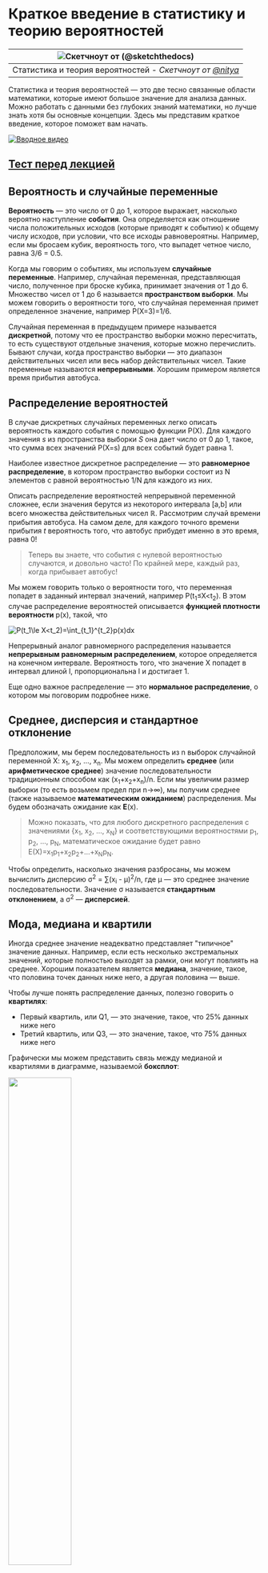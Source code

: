 <!--
CO_OP_TRANSLATOR_METADATA:
{
  "original_hash": "8bbb3fa0d4ad61384a3b4b5f7560226f",
  "translation_date": "2025-09-04T15:36:46+00:00",
  "source_file": "1-Introduction/04-stats-and-probability/README.md",
  "language_code": "ru"
}
-->
# Краткое введение в статистику и теорию вероятностей

|![ Скетчноут от [(@sketchthedocs)](https://sketchthedocs.dev) ](../../sketchnotes/04-Statistics-Probability.png)|
|:---:|
| Статистика и теория вероятностей - _Скетчноут от [@nitya](https://twitter.com/nitya)_ |

Статистика и теория вероятностей — это две тесно связанные области математики, которые имеют большое значение для анализа данных. Можно работать с данными без глубоких знаний математики, но лучше знать хотя бы основные концепции. Здесь мы представим краткое введение, которое поможет вам начать.

[![Вводное видео](../../../../translated_images/video-prob-and-stats.e4282e5efa2f2543400843ed98b1057065c9600cebfc8a728e8931b5702b2ae4.ru.png)](https://youtu.be/Z5Zy85g4Yjw)

## [Тест перед лекцией](https://purple-hill-04aebfb03.1.azurestaticapps.net/quiz/6)

## Вероятность и случайные переменные

**Вероятность** — это число от 0 до 1, которое выражает, насколько вероятно наступление **события**. Она определяется как отношение числа положительных исходов (которые приводят к событию) к общему числу исходов, при условии, что все исходы равновероятны. Например, если мы бросаем кубик, вероятность того, что выпадет четное число, равна 3/6 = 0.5.

Когда мы говорим о событиях, мы используем **случайные переменные**. Например, случайная переменная, представляющая число, полученное при броске кубика, принимает значения от 1 до 6. Множество чисел от 1 до 6 называется **пространством выборки**. Мы можем говорить о вероятности того, что случайная переменная примет определенное значение, например P(X=3)=1/6.

Случайная переменная в предыдущем примере называется **дискретной**, потому что ее пространство выборки можно пересчитать, то есть существуют отдельные значения, которые можно перечислить. Бывают случаи, когда пространство выборки — это диапазон действительных чисел или весь набор действительных чисел. Такие переменные называются **непрерывными**. Хорошим примером является время прибытия автобуса.

## Распределение вероятностей

В случае дискретных случайных переменных легко описать вероятность каждого события с помощью функции P(X). Для каждого значения *s* из пространства выборки *S* она дает число от 0 до 1, такое, что сумма всех значений P(X=s) для всех событий будет равна 1.

Наиболее известное дискретное распределение — это **равномерное распределение**, в котором пространство выборки состоит из N элементов с равной вероятностью 1/N для каждого из них.

Описать распределение вероятностей непрерывной переменной сложнее, если значения берутся из некоторого интервала [a,b] или всего множества действительных чисел ℝ. Рассмотрим случай времени прибытия автобуса. На самом деле, для каждого точного времени прибытия *t* вероятность того, что автобус прибудет именно в это время, равна 0!

> Теперь вы знаете, что события с нулевой вероятностью случаются, и довольно часто! По крайней мере, каждый раз, когда прибывает автобус!

Мы можем говорить только о вероятности того, что переменная попадет в заданный интервал значений, например P(t<sub>1</sub>≤X<t<sub>2</sub>). В этом случае распределение вероятностей описывается **функцией плотности вероятности** p(x), такой, что

![P(t_1\le X<t_2)=\int_{t_1}^{t_2}p(x)dx](../../../../translated_images/probability-density.a8aad29f17a14afb519b407c7b6edeb9f3f9aa5f69c9e6d9445f604e5f8a2bf7.ru.png)

Непрерывный аналог равномерного распределения называется **непрерывным равномерным распределением**, которое определяется на конечном интервале. Вероятность того, что значение X попадет в интервал длиной l, пропорциональна l и достигает 1.

Еще одно важное распределение — это **нормальное распределение**, о котором мы поговорим подробнее ниже.

## Среднее, дисперсия и стандартное отклонение

Предположим, мы берем последовательность из n выборок случайной переменной X: x<sub>1</sub>, x<sub>2</sub>, ..., x<sub>n</sub>. Мы можем определить **среднее** (или **арифметическое среднее**) значение последовательности традиционным способом как (x<sub>1</sub>+x<sub>2</sub>+x<sub>n</sub>)/n. Если мы увеличим размер выборки (то есть возьмем предел при n→∞), мы получим среднее (также называемое **математическим ожиданием**) распределения. Мы будем обозначать ожидание как **E**(x).

> Можно показать, что для любого дискретного распределения с значениями {x<sub>1</sub>, x<sub>2</sub>, ..., x<sub>N</sub>} и соответствующими вероятностями p<sub>1</sub>, p<sub>2</sub>, ..., p<sub>N</sub>, математическое ожидание будет равно E(X)=x<sub>1</sub>p<sub>1</sub>+x<sub>2</sub>p<sub>2</sub>+...+x<sub>N</sub>p<sub>N</sub>.

Чтобы определить, насколько значения разбросаны, мы можем вычислить дисперсию σ<sup>2</sup> = ∑(x<sub>i</sub> - μ)<sup>2</sup>/n, где μ — это среднее значение последовательности. Значение σ называется **стандартным отклонением**, а σ<sup>2</sup> — **дисперсией**.

## Мода, медиана и квартили

Иногда среднее значение неадекватно представляет "типичное" значение данных. Например, если есть несколько экстремальных значений, которые полностью выходят за рамки, они могут повлиять на среднее. Хорошим показателем является **медиана**, значение, такое, что половина точек данных ниже него, а другая половина — выше.

Чтобы лучше понять распределение данных, полезно говорить о **квартилях**:

* Первый квартиль, или Q1, — это значение, такое, что 25% данных ниже него
* Третий квартиль, или Q3, — это значение, такое, что 75% данных ниже него

Графически мы можем представить связь между медианой и квартилями в диаграмме, называемой **боксплот**:

<img src="images/boxplot_explanation.png" width="50%"/>

Здесь мы также вычисляем **межквартильный размах** IQR=Q3-Q1 и так называемые **выбросы** — значения, которые лежат за пределами [Q1-1.5*IQR,Q3+1.5*IQR].

Для конечного распределения, содержащего небольшое количество возможных значений, хорошим "типичным" значением является то, которое встречается чаще всего, и оно называется **модой**. Это часто применяется к категориальным данным, таким как цвета. Рассмотрим ситуацию, когда у нас есть две группы людей — одни сильно предпочитают красный, а другие — синий. Если мы кодируем цвета числами, среднее значение для любимого цвета будет где-то в спектре оранжево-зеленого, что не отражает реальных предпочтений ни одной из групп. Однако мода будет либо одним из цветов, либо обоими цветами, если количество людей, голосующих за них, одинаково (в этом случае выборка называется **мультимодальной**).

## Данные из реального мира

Когда мы анализируем данные из реальной жизни, они часто не являются случайными переменными в строгом смысле, так как мы не проводим эксперименты с неизвестным результатом. Например, рассмотрим команду бейсболистов и их физические данные, такие как рост, вес и возраст. Эти числа не совсем случайны, но мы все равно можем применять те же математические концепции. Например, последовательность весов людей можно рассматривать как последовательность значений, взятых из некоторой случайной переменной. Ниже приведена последовательность весов реальных бейсболистов из [Major League Baseball](http://mlb.mlb.com/index.jsp), взятая из [этого набора данных](http://wiki.stat.ucla.edu/socr/index.php/SOCR_Data_MLB_HeightsWeights) (для удобства показаны только первые 20 значений):

```
[180.0, 215.0, 210.0, 210.0, 188.0, 176.0, 209.0, 200.0, 231.0, 180.0, 188.0, 180.0, 185.0, 160.0, 180.0, 185.0, 197.0, 189.0, 185.0, 219.0]
```

> **Примечание**: Чтобы увидеть пример работы с этим набором данных, посмотрите [сопутствующий ноутбук](notebook.ipynb). В этом уроке также есть ряд задач, которые вы можете выполнить, добавив немного кода в этот ноутбук. Если вы не уверены, как работать с данными, не переживайте — мы вернемся к работе с данными с использованием Python позже. Если вы не знаете, как запускать код в Jupyter Notebook, ознакомьтесь с [этой статьей](https://soshnikov.com/education/how-to-execute-notebooks-from-github/).

Вот боксплот, показывающий среднее, медиану и квартили для наших данных:

![Боксплот веса](../../../../translated_images/weight-boxplot.1dbab1c03af26f8a008fff4e17680082c8ab147d6df646cbac440bbf8f5b9c42.ru.png)

Поскольку наши данные содержат информацию о разных **ролях** игроков, мы также можем построить боксплот по ролям — это позволит нам понять, как значения параметров различаются в зависимости от ролей. На этот раз мы рассмотрим рост:

![Боксплот по ролям](../../../../translated_images/boxplot_byrole.036b27a1c3f52d42f66fba2324ec5cde0a1bca6a01a619eeb0ce7cd054b2527b.ru.png)

Эта диаграмма показывает, что, в среднем, рост игроков первой базы выше, чем рост игроков второй базы. Позже в этом уроке мы узнаем, как можно более формально проверить эту гипотезу и как продемонстрировать, что наши данные статистически значимы для подтверждения этого.

> При работе с данными из реального мира мы предполагаем, что все точки данных — это выборки, взятые из некоторого распределения вероятностей. Это предположение позволяет нам применять методы машинного обучения и строить рабочие предсказательные модели.

Чтобы увидеть, как распределены наши данные, мы можем построить график, называемый **гистограммой**. Ось X будет содержать количество различных интервалов веса (так называемых **бинов**), а вертикальная ось будет показывать количество раз, когда выборка случайной переменной попадала в данный интервал.

![Гистограмма данных из реального мира](../../../../translated_images/weight-histogram.bfd00caf7fc30b145b21e862dba7def41c75635d5280de25d840dd7f0b00545e.ru.png)

Из этой гистограммы видно, что все значения сосредоточены вокруг определенного среднего веса, и чем дальше мы отходим от этого веса, тем реже встречаются веса такого значения. То есть вероятность того, что вес бейсболиста будет сильно отличаться от среднего веса, очень мала. Дисперсия весов показывает степень, в которой веса могут отличаться от среднего.

> Если мы возьмем веса других людей, не из бейсбольной лиги, распределение, скорее всего, будет другим. Однако форма распределения останется той же, но среднее и дисперсия изменятся. Таким образом, если мы обучим нашу модель на бейсболистах, она, вероятно, даст неверные результаты при применении к студентам университета, потому что исходное распределение отличается.

## Нормальное распределение

Распределение весов, которое мы видели выше, очень типично, и многие измерения из реального мира следуют тому же типу распределения, но с разными средним и дисперсией. Это распределение называется **нормальным распределением**, и оно играет очень важную роль в статистике.

Использование нормального распределения — это правильный способ генерации случайных весов потенциальных бейсболистов. Как только мы знаем средний вес `mean` и стандартное отклонение `std`, мы можем сгенерировать 1000 выборок веса следующим образом:
```python
samples = np.random.normal(mean,std,1000)
``` 

Если мы построим гистограмму сгенерированных выборок, мы увидим картину, очень похожую на ту, что показана выше. А если мы увеличим количество выборок и количество бинов, мы можем получить изображение нормального распределения, которое будет ближе к идеальному:

![Нормальное распределение со средним=0 и стандартным отклонением=1](../../../../translated_images/normal-histogram.dfae0d67c202137d552d0015fb87581eca263925e512404f3c12d8885315432e.ru.png)

*Нормальное распределение со средним=0 и стандартным отклонением=1*

## Доверительные интервалы

Когда мы говорим о весах бейсболистов, мы предполагаем, что существует определенная **случайная переменная W**, которая соответствует идеальному распределению вероятностей весов всех бейсболистов (так называемой **генеральной совокупности**). Наша последовательность весов соответствует подмножеству всех бейсболистов, которое мы называем **выборкой**. Интересный вопрос: можем ли мы узнать параметры распределения W, то есть среднее и дисперсию генеральной совокупности?

Самый простой ответ — вычислить среднее и дисперсию нашей выборки. Однако может случиться так, что наша случайная выборка не точно представляет полную генеральную совокупность. Поэтому имеет смысл говорить о **доверительном интервале**.
> **Доверительный интервал** — это оценка истинного среднего значения генеральной совокупности на основе нашей выборки, которая является точной с определенной вероятностью (или **уровнем доверия**).
Предположим, у нас есть выборка X<sub>1</sub>, ..., X<sub>n</sub> из нашего распределения. Каждый раз, когда мы берем выборку из распределения, мы получаем разное среднее значение μ. Таким образом, μ можно рассматривать как случайную величину. **Доверительный интервал** с уровнем доверия p — это пара значений (L<sub>p</sub>,R<sub>p</sub>), таких, что **P**(L<sub>p</sub>≤μ≤R<sub>p</sub>) = p, то есть вероятность того, что измеренное среднее значение попадет в интервал, равна p.

Детальное обсуждение того, как рассчитываются такие доверительные интервалы, выходит за рамки нашего краткого введения. Более подробную информацию можно найти [на Википедии](https://en.wikipedia.org/wiki/Confidence_interval). Вкратце, мы определяем распределение вычисленного среднего выборки относительно истинного среднего генеральной совокупности, которое называется **распределением Стьюдента**.

> **Интересный факт**: Распределение Стьюдента названо в честь математика Уильяма Сили Госета, который опубликовал свою работу под псевдонимом "Student". Он работал на пивоварне Guinness, и, согласно одной из версий, его работодатель не хотел, чтобы широкая общественность знала, что они используют статистические тесты для оценки качества сырья.

Если мы хотим оценить среднее значение μ нашей генеральной совокупности с уровнем доверия p, нам нужно взять *(1-p)/2-й процентиль* распределения Стьюдента A, который можно либо найти в таблицах, либо вычислить с помощью встроенных функций статистического программного обеспечения (например, Python, R и т.д.). Тогда интервал для μ будет задан как X±A*D/√n, где X — полученное среднее выборки, D — стандартное отклонение.

> **Примечание**: Мы также опускаем обсуждение важной концепции [степеней свободы](https://en.wikipedia.org/wiki/Degrees_of_freedom_(statistics)), которая имеет значение в контексте распределения Стьюдента. Вы можете обратиться к более полным книгам по статистике, чтобы глубже понять эту концепцию.

Пример расчета доверительного интервала для веса и роста приведен в [сопроводительных ноутбуках](notebook.ipynb).

| p    | Средний вес |
|------|-------------|
| 0.85 | 201.73±0.94 |
| 0.90 | 201.73±1.08 |
| 0.95 | 201.73±1.28 |

Обратите внимание, что чем выше вероятность доверия, тем шире доверительный интервал.

## Проверка гипотез

В нашем наборе данных о бейсболистах есть разные роли игроков, которые можно обобщить следующим образом (посмотрите [сопроводительный ноутбук](notebook.ipynb), чтобы увидеть, как можно рассчитать эту таблицу):

| Роль              | Рост       | Вес        | Количество |
|-------------------|------------|------------|------------|
| Ловец            | 72.723684  | 204.328947 | 76         |
| Назначенный бьющий | 74.222222  | 220.888889 | 18         |
| Первый базовый    | 74.000000  | 213.109091 | 55         |
| Аутфилдер         | 73.010309  | 199.113402 | 194        |
| Релив-питчер      | 74.374603  | 203.517460 | 315        |
| Второй базовый    | 71.362069  | 184.344828 | 58         |
| Шортстоп          | 71.903846  | 182.923077 | 52         |
| Стартовый питчер  | 74.719457  | 205.163636 | 221        |
| Третий базовый    | 73.044444  | 200.955556 | 45         |

Мы можем заметить, что средний рост первых базовых выше, чем у вторых базовых. Таким образом, мы можем сделать вывод, что **первые базовые выше вторых базовых**.

> Это утверждение называется **гипотезой**, потому что мы не знаем, является ли этот факт действительно верным.

Однако не всегда очевидно, можем ли мы сделать такой вывод. Из обсуждения выше мы знаем, что каждое среднее значение имеет связанный с ним доверительный интервал, и эта разница может быть просто статистической ошибкой. Нам нужен более формальный способ проверки гипотезы.

Давайте вычислим доверительные интервалы отдельно для роста первых и вторых базовых:

| Уровень доверия | Первые базовые | Вторые базовые |
|-----------------|----------------|----------------|
| 0.85            | 73.62..74.38   | 71.04..71.69   |
| 0.90            | 73.56..74.44   | 70.99..71.73   |
| 0.95            | 73.47..74.53   | 70.92..71.81   |

Мы видим, что при любом уровне доверия интервалы не пересекаются. Это доказывает нашу гипотезу, что первые базовые выше вторых базовых.

Более формально, проблема, которую мы решаем, заключается в том, чтобы определить, являются ли **два распределения одинаковыми**, или хотя бы имеют одинаковые параметры. В зависимости от распределения, для этого нужно использовать разные тесты. Если мы знаем, что наши распределения нормальные, мы можем применить **[t-тест Стьюдента](https://en.wikipedia.org/wiki/Student%27s_t-test)**.

В t-тесте Стьюдента мы вычисляем так называемое **t-значение**, которое указывает на разницу между средними значениями, учитывая дисперсию. Показано, что t-значение следует **распределению Стьюдента**, что позволяет нам получить пороговое значение для заданного уровня доверия **p** (это можно вычислить или найти в числовых таблицах). Затем мы сравниваем t-значение с этим порогом, чтобы подтвердить или отклонить гипотезу.

В Python мы можем использовать пакет **SciPy**, который включает функцию `ttest_ind` (в дополнение ко многим другим полезным статистическим функциям!). Она вычисляет t-значение за нас, а также выполняет обратный поиск значения доверия p, чтобы мы могли просто посмотреть на уровень доверия и сделать вывод.

Например, наше сравнение роста первых и вторых базовых дает следующие результаты: 
```python
from scipy.stats import ttest_ind

tval, pval = ttest_ind(df.loc[df['Role']=='First_Baseman',['Height']], df.loc[df['Role']=='Designated_Hitter',['Height']],equal_var=False)
print(f"T-value = {tval[0]:.2f}\nP-value: {pval[0]}")
```
```
T-value = 7.65
P-value: 9.137321189738925e-12
```
В нашем случае значение p очень низкое, что означает, что есть сильные доказательства в пользу того, что первые базовые выше.

Существуют также другие типы гипотез, которые мы можем захотеть проверить, например:
* Доказать, что данная выборка следует некоторому распределению. В нашем случае мы предположили, что рост распределен нормально, но это требует формальной статистической проверки.
* Доказать, что среднее значение выборки соответствует некоторому заданному значению.
* Сравнить средние значения нескольких выборок (например, различия в уровнях счастья среди разных возрастных групп).

## Закон больших чисел и центральная предельная теорема

Одной из причин, почему нормальное распределение так важно, является так называемая **центральная предельная теорема**. Предположим, у нас есть большая выборка из независимых N значений X<sub>1</sub>, ..., X<sub>N</sub>, взятых из любого распределения с средним μ и дисперсией σ<sup>2</sup>. Тогда, для достаточно большого N (другими словами, когда N→∞), среднее Σ<sub>i</sub>X<sub>i</sub> будет нормально распределено, с средним μ и дисперсией σ<sup>2</sup>/N.

> Другой способ интерпретировать центральную предельную теорему — это сказать, что независимо от распределения, при вычислении среднего суммы любых случайных значений вы получаете нормальное распределение.

Из центральной предельной теоремы также следует, что, когда N→∞, вероятность того, что среднее значение выборки будет равно μ, становится равной 1. Это известно как **закон больших чисел**.

## Ковариация и корреляция

Одной из задач Data Science является поиск связей между данными. Мы говорим, что две последовательности **коррелируют**, когда они демонстрируют схожее поведение одновременно, то есть либо одновременно растут/падают, либо одна последовательность растет, когда другая падает, и наоборот. Другими словами, между двумя последовательностями, кажется, есть какая-то связь.

> Корреляция не обязательно указывает на причинно-следственную связь между двумя последовательностями; иногда обе переменные могут зависеть от внешней причины, или это может быть чисто случайное совпадение. Однако сильная математическая корреляция — хороший признак того, что две переменные как-то связаны.

Математически основным понятием, показывающим связь между двумя случайными величинами, является **ковариация**, которая вычисляется следующим образом: Cov(X,Y) = **E**\[(X-**E**(X))(Y-**E**(Y))\]. Мы вычисляем отклонение обеих переменных от их средних значений, а затем произведение этих отклонений. Если обе переменные отклоняются вместе, произведение всегда будет положительным, что приведет к положительной ковариации. Если обе переменные отклоняются несинхронно (то есть одна падает ниже среднего, когда другая растет выше среднего), мы всегда получим отрицательные числа, которые приведут к отрицательной ковариации. Если отклонения не зависят друг от друга, они будут примерно равны нулю.

Абсолютное значение ковариации не говорит нам много о том, насколько велика корреляция, потому что оно зависит от величины фактических значений. Чтобы нормализовать его, мы можем разделить ковариацию на стандартное отклонение обеих переменных, чтобы получить **корреляцию**. Хорошо то, что корреляция всегда находится в диапазоне [-1,1], где 1 указывает на сильную положительную корреляцию между значениями, -1 — на сильную отрицательную корреляцию, а 0 — на отсутствие корреляции (переменные независимы).

**Пример**: Мы можем вычислить корреляцию между весом и ростом бейсболистов из упомянутого выше набора данных:
```python
print(np.corrcoef(weights,heights))
```
В результате мы получаем **матрицу корреляции**, подобную этой:
```
array([[1.        , 0.52959196],
       [0.52959196, 1.        ]])
```

> Матрица корреляции C может быть вычислена для любого количества входных последовательностей S<sub>1</sub>, ..., S<sub>n</sub>. Значение C<sub>ij</sub> — это корреляция между S<sub>i</sub> и S<sub>j</sub>, а диагональные элементы всегда равны 1 (что также является самокорреляцией S<sub>i</sub>).

В нашем случае значение 0.53 указывает на то, что существует некоторая корреляция между весом и ростом человека. Мы также можем построить диаграмму рассеяния одного значения против другого, чтобы визуально увидеть связь:

![Связь между весом и ростом](../../../../translated_images/weight-height-relationship.3f06bde4ca2aba9974182c4ef037ed602acd0fbbbbe2ca91cefd838a9e66bcf9.ru.png)

> Больше примеров корреляции и ковариации можно найти в [сопроводительном ноутбуке](notebook.ipynb).

## Заключение

В этом разделе мы узнали:

* основные статистические свойства данных, такие как среднее, дисперсия, мода и квартили
* различные распределения случайных величин, включая нормальное распределение
* как найти корреляцию между различными свойствами
* как использовать математический и статистический аппарат для доказательства гипотез
* как вычислять доверительные интервалы для случайной величины на основе выборки данных

Хотя это, безусловно, не исчерпывающий список тем, существующих в теории вероятностей и статистике, он должен быть достаточным для хорошего старта в этом курсе.

## 🚀 Задание

Используйте пример кода в ноутбуке, чтобы проверить другие гипотезы:
1. Первые базовые старше вторых базовых
2. Первые базовые выше третьих базовых
3. Шортстопы выше вторых базовых

## [Тест после лекции](https://ff-quizzes.netlify.app/en/ds/)

## Обзор и самостоятельное изучение

Теория вероятностей и статистика — это настолько обширная тема, что заслуживает отдельного курса. Если вы хотите углубиться в теорию, вам могут быть интересны следующие книги:

1. [Карлос Фернандес-Гранда](https://cims.nyu.edu/~cfgranda/) из Нью-Йоркского университета подготовил отличные лекционные материалы [Probability and Statistics for Data Science](https://cims.nyu.edu/~cfgranda/pages/stuff/probability_stats_for_DS.pdf) (доступны онлайн).
1. [Питер и Эндрю Брюс. Практическая статистика для специалистов по данным.](https://www.oreilly.com/library/view/practical-statistics-for/9781491952955/) [[пример кода на R](https://github.com/andrewgbruce/statistics-for-data-scientists)].
1. [Джеймс Д. Миллер. Статистика для специалистов по данным](https://www.packtpub.com/product/statistics-for-data-science/9781788290678) [[пример кода на R](https://github.com/PacktPublishing/Statistics-for-Data-Science)].

## Задание

[Малое исследование диабета](assignment.md)

## Благодарности

Этот урок был создан с ♥️ [Дмитрием Сошниковым](http://soshnikov.com).

---

**Отказ от ответственности**:  
Этот документ был переведен с помощью сервиса автоматического перевода [Co-op Translator](https://github.com/Azure/co-op-translator). Хотя мы стремимся к точности, пожалуйста, имейте в виду, что автоматические переводы могут содержать ошибки или неточности. Оригинальный документ на его исходном языке следует считать авторитетным источником. Для получения критически важной информации рекомендуется профессиональный перевод человеком. Мы не несем ответственности за любые недоразумения или неправильные толкования, возникшие в результате использования данного перевода.